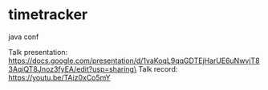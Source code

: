 # timetracker
java conf

Talk presentation: https://docs.google.com/presentation/d/1vaKoqL9qqGDTEjHarUE6uNwvjT83AqiQT8Jnoz3fyEA/edit?usp=sharing\
Talk record: https://youtu.be/TAiz0xCo5mY
